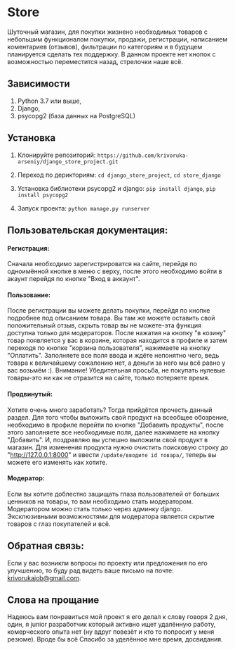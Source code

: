 # Store
Шуточный магазин, для покупки жизнено необходимых товаров с небольшим функционалом покупки, продажи, регистрации, написанием коментариев (отзывов), фильтрации по категориям и в будущем планируется сделать тех поддержку. В данном проекте нет кнопок с возможностью переместится назад, стрелочки наше всё.

## Зависимости
1. Python 3.7 или выше,
2. Django,
3. psycopg2 (база данных на PostgreSQL)

## Установка
1. Клонируйте репозиторий:
```https://github.com/krivoruka-arseniy/django_store_project.git```

2. Переход по дерикториям:
```cd django_store_project```,
```cd store_django```

3. Установка библиотеки psycopg2 и django:
```pip install django```,
```pip install psycopg2```

4. Запуск проекта:
```python manage.py runserver```

## Пользовательская документация:
#### Регистрация:
Сначала необходимо зарегистрироватся на сайте, перейдя по одноимённой кнопке в меню с верху, после этого необходимо войти в акаунт перейдя по кнопке "Вход в аккаунт".

#### Пользование:
После регистрации вы можете делать покупки, перейдя по кнопке подробнее под описанием товара. Вы там же можете оставить свой положительный отзыв, скрыть товар вы не можете-эта функция доступна только для модераторов. После нажатия на кнопку "в козину" товар появляется у вас в корзине, которая находится в профиле и затем переходя по кнопке "корзина пользователя", нажимаете на кнопку "Оплатить". Заполняете все поля ввода и ждёте непонятно чего, ведь товара к величайшему сожалению нет, а деньги за него мы всё равно у вас возьмём :).
Внимание! Убедительная просьба, не покупать нулевые товары-это ни как не отразится на сайте, только потеряете время.

#### Продвинутый:
Хотите очень много заработать? Тогда прийдётся прочесть данный раздел. Для того чтобы выложить свой продукт на всеобщее обозрение, необходимо в профиле перейти по  кнопке "Добавить продукты", после этого заполняете все необходимые поля, далее нажимаете на кнопку "Добавить". И, поздравляю вы успешно выложили свой продукт в магазин. Для изменения продукта нужно очистить поисковую строку до "http://127.0.0.1:8000" и ввести ```/update/вводите id товара/```, теперь вы можете его изменять как хотите.

#### Модератор:
Если вы хотите доблестно защищать глаза пользователей от больших ценников на товары, то вам необходимо стать модератором. Модератором можно стать только через админку django. Эксклюзивными возможностями для модератора является скрытие товаров с глаз покупателей и всё.

## Обратная связь:
Если у вас возникли вопросы по проекту или предложения по его улучшению, то буду рад видеть ваше письмо на почте: krivorukajob@gmail.com.

## Слова на прощание
Надеюсь вам понравиться мой проект я его делал к слову говоря 2 дня, один, я junior разработчик который активно ищет удалённую работу, комерческого опыта нет (ну вдруг повезёт и кто то попросит у меня резюме). Вроде бы всё Спасибо за уделённое мне время, досвидания.